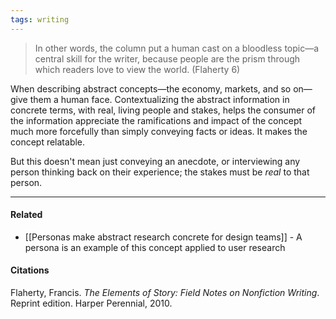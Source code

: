 ```yaml
---
tags: writing
---
```


> In other words, the column put a human cast on a bloodless topic—a central skill for the writer, because people are the prism through which readers love to view the world. (Flaherty 6)

When describing abstract concepts—the economy, markets, and so on—give them a human face. Contextualizing the abstract information in concrete terms, with real, living people and stakes, helps the consumer of the information appreciate the ramifications and impact of the concept much more forcefully than simply conveying facts or ideas. It makes the concept relatable.

But this doesn't mean just conveying an anecdote, or interviewing any person thinking back on their experience; the stakes must be _real_ to that person.

---

#### Related

-   [[Personas make abstract research concrete for design teams]] - A persona is an example of this concept applied to user research

#### Citations

Flaherty, Francis. _The Elements of Story: Field Notes on Nonfiction Writing_. Reprint edition. Harper Perennial, 2010.